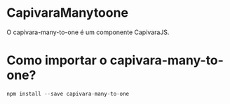# CapivaraManytoone

O capivara-many-to-one é um componente CapivaraJS.

# Como importar o capivara-many-to-one?
```javascript
npm install --save capivara-many-to-one
```
